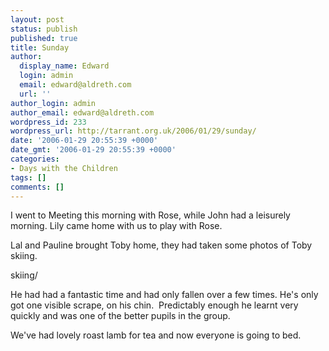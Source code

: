 ```yaml
---
layout: post
status: publish
published: true
title: Sunday
author:
  display_name: Edward
  login: admin
  email: edward@aldreth.com
  url: ''
author_login: admin
author_email: edward@aldreth.com
wordpress_id: 233
wordpress_url: http://tarrant.org.uk/2006/01/29/sunday/
date: '2006-01-29 20:55:39 +0000'
date_gmt: '2006-01-29 20:55:39 +0000'
categories:
- Days with the Children
tags: []
comments: []
---
```

<p>I went to Meeting this morning with Rose, while John had a leisurely morning.  Lily came home with us to play with Rose.</p>
<p>Lal and Pauline brought Toby home, they had taken some photos of Toby skiing.</p>
<div class="g2image_centered"><wpg2>skiing/</wpg2></div>
<p>He had had a fantastic time and had only fallen over a few times.  He's only got one visible scrape, on his chin.&nbsp; Predictably enough he learnt very quickly and was one of the better pupils in the group.</p>
<p>We've had lovely roast lamb for tea and now everyone is going to bed.</p>
